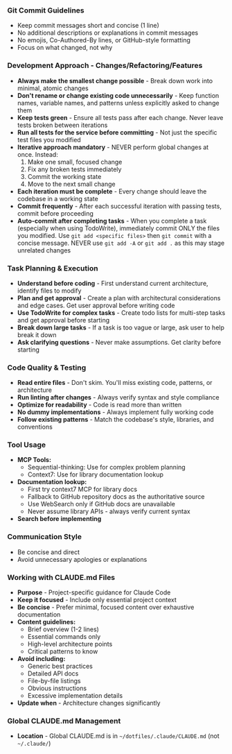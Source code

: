 ### Git Commit Guidelines
- Keep commit messages short and concise (1 line)
- No additional descriptions or explanations in commit messages
- No emojis, Co-Authored-By lines, or GitHub-style formatting
- Focus on what changed, not why

### Development Approach - Changes/Refactoring/Features
- **Always make the smallest change possible** - Break down work into minimal, atomic changes
- **Don't rename or change existing code unnecessarily** - Keep function names, variable names, and patterns unless explicitly asked to change them
- **Keep tests green** - Ensure all tests pass after each change. Never leave tests broken between iterations
- **Run all tests for the service before committing** - Not just the specific test files you modified
- **Iterative approach mandatory** - NEVER perform global changes at once. Instead:
  1. Make one small, focused change
  2. Fix any broken tests immediately
  3. Commit the working state
  4. Move to the next small change
- **Each iteration must be complete** - Every change should leave the codebase in a working state
- **Commit frequently** - After each successful iteration with passing tests, commit before proceeding
- **Auto-commit after completing tasks** - When you complete a task (especially when using TodoWrite), immediately commit ONLY the files you modified. Use `git add <specific files>` then `git commit` with a concise message. NEVER use `git add -A` or `git add .` as this may stage unrelated changes

### Task Planning & Execution
- **Understand before coding** - First understand current architecture, identify files to modify
- **Plan and get approval** - Create a plan with architectural considerations and edge cases. Get user approval before writing code
- **Use TodoWrite for complex tasks** - Create todo lists for multi-step tasks and get approval before starting
- **Break down large tasks** - If a task is too vague or large, ask user to help break it down
- **Ask clarifying questions** - Never make assumptions. Get clarity before starting

### Code Quality & Testing
- **Read entire files** - Don't skim. You'll miss existing code, patterns, or architecture
- **Run linting after changes** - Always verify syntax and style compliance
- **Optimize for readability** - Code is read more than written
- **No dummy implementations** - Always implement fully working code
- **Follow existing patterns** - Match the codebase's style, libraries, and conventions

### Tool Usage
- **MCP Tools:**
  - Sequential-thinking: Use for complex problem planning
  - Context7: Use for library documentation lookup
- **Documentation lookup:**
  - First try context7 MCP for library docs
  - Fallback to GitHub repository docs as the authoritative source
  - Use WebSearch only if GitHub docs are unavailable
  - Never assume library APIs - always verify current syntax
- **Search before implementing**

### Communication Style
- Be concise and direct
- Avoid unnecessary apologies or explanations

### Working with CLAUDE.md Files
- **Purpose** - Project-specific guidance for Claude Code
- **Keep it focused** - Include only essential project context
- **Be concise** - Prefer minimal, focused content over exhaustive documentation
- **Content guidelines:**
  - Brief overview (1-2 lines)
  - Essential commands only
  - High-level architecture points
  - Critical patterns to know
- **Avoid including:**
  - Generic best practices
  - Detailed API docs
  - File-by-file listings
  - Obvious instructions
  - Excessive implementation details
- **Update when** - Architecture changes significantly

### Global CLAUDE.md Management
- **Location** - Global CLAUDE.md is in `~/dotfiles/.claude/CLAUDE.md` (not `~/.claude/`)
